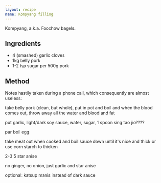 ```yaml
---
layout: recipe
name: Kompyang filling
---
```


Kompyang, a.k.a. Foochow bagels.

## Ingredients

- 4 (smashed) garlic cloves
- 1kg belly pork
- 1-2 tsp sugar per 500g pork

## Method

Notes hastily taken during a phone call, which consequently are almost useless:

take belly pork (clean, but whole), put in pot and boil and when the blood comes out, throw away all the water and blood and fat

put garlic, light/dark soy sauce, water, sugar, 1 spoon sing tao jio????

par boil egg

take meat out when cooked and boil sauce down until it's nice and thick or use corn starch to thicken

2-3 5 star anise

no ginger, no onion, just garlic and star anise

optional: katsup manis instead of dark sauce
